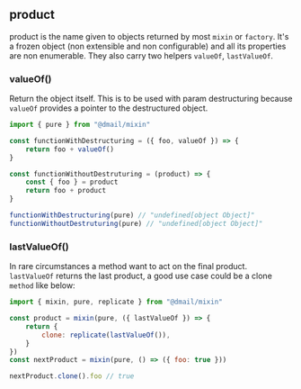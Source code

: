 ## product

product is the name given to objects returned by most `mixin` or `factory`.
It's a frozen object (non extensible and non configurable) and all its properties are non enumerable.
They also carry two helpers `valueOf`, `lastValueOf`.

### valueOf()

Return the object itself.
This is to be used with param destructuring because `valueOf` provides a pointer to the destructured object.

```javascript
import { pure } from "@dmail/mixin"

const functionWithDestructuring = ({ foo, valueOf }) => {
	return foo + valueOf()
}

const functionWithoutDestruturing = (product) => {
	const { foo } = product
	return foo + product
}

functionWithDestructuring(pure) // "undefined[object Object]"
functionWithoutDestruturing(pure) // "undefined[object Object]"
```

### lastValueOf()

In rare circumstances a method want to act on the final product.
`lastValueOf` returns the last product, a good use case could be a clone `method` like below:

```javascript
import { mixin, pure, replicate } from "@dmail/mixin"

const product = mixin(pure, ({ lastValueOf }) => {
	return {
		clone: replicate(lastValueOf()),
	}
})
const nextProduct = mixin(pure, () => ({ foo: true }))

nextProduct.clone().foo // true
```

